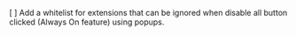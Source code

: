 [ ] Add a whitelist for extensions that can be ignored when disable all button clicked (Always On feature) using popups.
